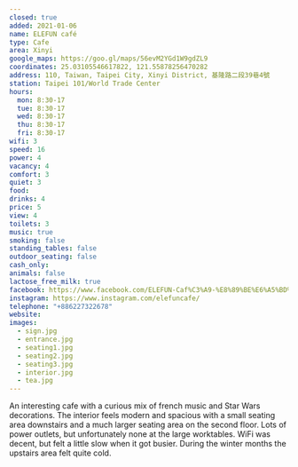 ```yaml
---
closed: true
added: 2021-01-06
name: ELEFUN café
type: Cafe
area: Xinyi
google_maps: https://goo.gl/maps/56evM2YGd1W9gdZL9
coordinates: 25.03105546617822, 121.55878256470282
address: 110, Taiwan, Taipei City, Xinyi District, 基隆路二段39巷4號
station: Taipei 101/World Trade Center
hours:
  mon: 8:30-17
  tue: 8:30-17
  wed: 8:30-17
  thu: 8:30-17
  fri: 8:30-17
wifi: 3
speed: 16
power: 4
vacancy: 4
comfort: 3
quiet: 3
food: 
drinks: 4
price: 5
view: 4
toilets: 3
music: true
smoking: false
standing_tables: false
outdoor_seating: false
cash_only: 
animals: false
lactose_free_milk: true
facebook: https://www.facebook.com/ELEFUN-Caf%C3%A9-%E8%89%BE%E6%A5%BD%E5%92%96%E5%95%A1-1739937062991816/
instagram: https://www.instagram.com/elefuncafe/
telephone: "+886227322678"
website: 
images:
  - sign.jpg
  - entrance.jpg
  - seating1.jpg
  - seating2.jpg
  - seating3.jpg
  - interior.jpg
  - tea.jpg
---
```


An interesting cafe with a curious mix of french music and Star Wars decorations. The interior feels modern and spacious with a small seating area downstairs and a much larger seating area on the second floor. Lots of power outlets, but unfortunately none at the large worktables. WiFi was decent, but felt a little slow when it got busier. During the winter months the upstairs area felt quite cold.
